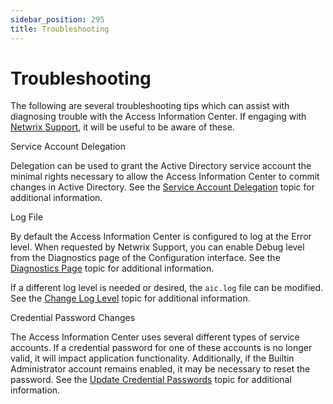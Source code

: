 ```yaml
---
sidebar_position: 295
title: Troubleshooting
---
```


# Troubleshooting

The following are several troubleshooting tips which can assist with diagnosing trouble with the Access Information Center. If engaging with [Netwrix Support](https://www.netwrix.com/support.html "Netwrix Support"), it will be useful to be aware of these.

Service Account Delegation

Delegation can be used to grant the Active Directory service account the minimal rights necessary to allow the Access Information Center to commit changes in Active Directory. See the [Service Account Delegation](Delegation "Service Account Delegation") topic for additional information.

Log File

By default the Access Information Center is configured to log at the Error level. When requested by Netwrix Support, you can enable Debug level from the Diagnostics page of the Configuration interface. See the [Diagnostics Page](../Configuration/Diagnostics "Diagnostics Page") topic for additional information.

If a different log level is needed or desired, the `aic.log` file can be modified. See the [Change Log Level](LogLevel "Change Log Level") topic for additional information.

Credential Password Changes

The Access Information Center uses several different types of service accounts. If a credential password for one of these accounts is no longer valid, it will impact application functionality. Additionally, if the Builtin Administrator account remains enabled, it may be necessary to reset the password. See the [Update Credential Passwords](CredentialPasswords "Update Credential Passwords") topic for additional information.